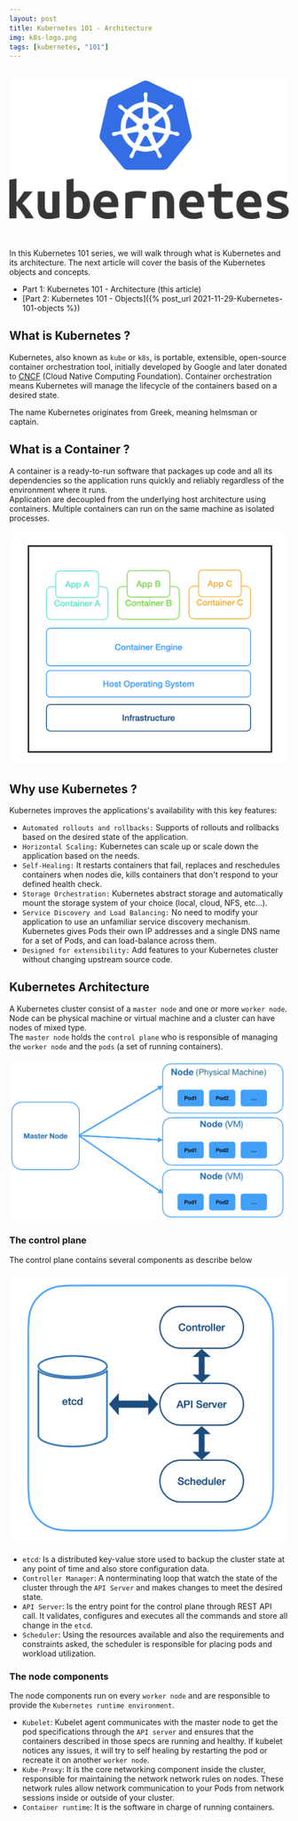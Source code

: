 ```yaml
---
layout: post
title: Kubernetes 101 - Architecture
img: k8s-logo.png
tags: [kubernetes, "101"]
---
```


## ![](/assets/images/k8s.png)
<br>

In this Kubernetes 101 series, we will walk through what is Kubernetes and its architecture. The next article will cover the basis of the Kubernetes objects and concepts.

- Part 1: Kubernetes 101 - Architecture (this article)
- [Part 2: Kubernetes 101 - Objects]({% post_url 2021-11-29-Kubernetes-101-objects %})

## __What is Kubernetes ?__

Kubernetes, also known as `kube` or `k8s`, is portable, extensible, open-source container orchestration tool, initially developed by Google and later donated to [CNCF](https://www.cncf.io/about/who-we-are/) (Cloud Native Computing Foundation). Container orchestration means Kubernetes will manage the lifecycle of the containers based on a desired state.

The name Kubernetes originates from Greek, meaning helmsman or captain.

## __What is a Container ?__

A container is a ready-to-run software that packages up code and all its dependencies so the application runs quickly and reliably regardless of the environment where it runs.  
Application are decoupled from the underlying host architecture using containers. Multiple containers can run on the same machine as isolated processes.

##### ![](/assets/images/2021-11-24-container.png)

## __Why use Kubernetes ?__

Kubernetes improves the applications's availability with this key features:  
 - `Automated rollouts and rollbacks:` Supports of rollouts and rollbacks based on the desired state of the application. 
 - `Horizontal Scaling:` Kubernetes can scale up or scale down the application based on the needs.
 - `Self-Healing:` It restarts containers that fail, replaces and reschedules containers when nodes die, kills containers that don't respond to your defined health check.
 - `Storage Orchestration:` Kubernetes abstract storage and automatically mount the storage system of your choice (local, cloud, NFS, etc...).
 - `Service Discovery and Load Balancing:` No need to modify your application to use an unfamiliar service discovery mechanism. Kubernetes gives Pods their own IP addresses and a single DNS name for a set of Pods, and can load-balance across them.
 - `Designed for extensibility:` Add features to your Kubernetes cluster without changing upstream source code.

## __Kubernetes Architecture__

A Kubernetes cluster consist of a `master node` and one or more `worker node`. Node can be physical machine or virtual machine and a cluster can have nodes of mixed type.  
The `master node` holds the `control plane` who is responsible of managing the `worker node` and the `pods` (a set of running containers).

#### ![](/assets/images/2021-11-24-cluster.png)

### __The control plane__

The control plane contains several components as describe below
##### ![](/assets/images/2021-11-24-master-node.png)

- `etcd`: Is a distributed key-value store used to backup the cluster state at any point of time and also store configuration data.
- `Controller Manager`: A nonterminating loop that watch the state of the cluster through the `API Server` and makes changes to meet the desired state.
- `API Server`: Is the entry point for the control plane through REST API call. It validates, configures and executes all the commands and store all change in the `etcd`.
- `Scheduler`: Using the resources available and also the requirements and constraints asked, the scheduler is responsible for placing pods and workload utilization.

### __The node components__

The node components run on every `worker node` and are responsible to provide the `Kubernetes runtime environment`.

- `Kubelet`: Kubelet agent communicates with the master node to get the pod specifications through the `API server` and ensures that the containers described in those specs are running and healthy. If kubelet notices any issues, it will try to self healing by restarting the pod or recreate it on another `worker node`.
- `Kube-Proxy`: It is the core networking component inside the cluster, responsible for maintaining the network network rules on nodes. These network rules allow network communication to your Pods from network sessions inside or outside of your cluster.
- `Container runtime`: It is the software in charge of running containers.